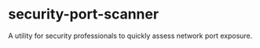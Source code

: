 # security-port-scanner
A utility for security professionals to quickly assess network port exposure.
